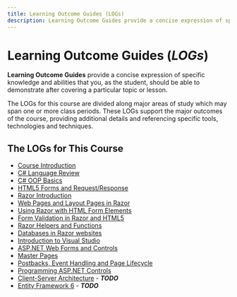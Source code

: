 ```yaml
---
title: Learning Outcome Guides (LOGs)
description: Learning Outcome Guides provide a concise expression of specific knowledge and abilities that you, as the student, should be able to demonstrate after covering a particular topic or lesson.
---
```

# Learning Outcome Guides (*LOGs*)

**Learning Outcome Guides** provide a concise expression of specific knowledge and abilities that you, as the student, should be able to demonstrate after covering a particular topic or lesson.

<!-- more -->

The LOGs for this course are divided along major areas of study which may span one or more class periods. These LOGs support the major outcomes of the course, providing additional details and referencing specific tools, technologies and techniques.


## The LOGs for This Course

- [Course Introduction](a-course-intro.md)
- [C# Language Review](csharp-review.md)
- [C# OOP Basics](csharp-oop.md)
- [HTML5 Forms and Request/Response](html-review.md)
- [Razor Introduction](razor-intro.md)
- [Web Pages and Layout Pages in Razor](razor-layout.md)
- [Using Razor with HTML Form Elements](razor-forms.md)
- [Form Validation in Razor and HTML5](razor-validation.md)
- [Razor Helpers and Functions](razor-helpers.md)
- [Databases in Razor websites](razor-databases.md)
- [Introduction to Visual Studio](visual-studio.md)
- [ASP.NET Web Forms and Controls](webforms-intro)
- [Master Pages](webforms-master-pages)
- [Postbacks, Event Handling and Page Lifecycle](asp-postbacks)
- [Programming ASP.NET Controls](asp-controls)
- [Client-Server Architecture](client-server) - ***TODO***
- [Entity Framework 6](ef6-intro) - ***TODO***


<!-- 

# Obsolete LOGs

- Asp.NET Websites (as opposed to Web Application Projects)
  - Identify the different types of "asp folders" available in asp.net
  - Describe the purpose of the `App_Code` folder
  - Ensure the Solution file (.sln) and Website folder are in the same location


- App_Data folder
- App_Code folder
- Create a database
- NuGet for Microsoft.AspNet.WebPages.Data
-->

